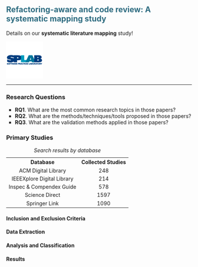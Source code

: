 <h2 style="color: #2e6c80;"> Refactoring-aware and code review: A systematic mapping study </h2>

<p>Details on our <b>systematic literature mapping</b> study!</p>
<img src="/images/splab.png" alt="SPLab Logo" width="100" height="100">
<hr>


<h3> Research Questions </h3>
<ul style="list-style-type:square;">
	<li><b>RQ1</b>. What are the most common research topics in those papers?</li>
    <li><b>RQ2</b>. What are the methods/techniques/tools proposed in those papers?</li>
    <li><b>RQ3</b>. What are the validation methods applied in those papers?</li>
</ul>


<h3> Primary Studies </h3>
<table>	    
  <tr>
    <th>Database</th>
    <th>Collected Studies</th>    
  </tr>
  <tr>
    <td align="center" valign="center">ACM Digital Library</td>
    <td align="center" valign="center">248</td>    
  </tr>
  <tr>
    <td align="center" valign="center">IEEEXplore Digital Library</td>
    <td align="center" valign="center">214</td>    
  </tr>
  <tr>
    <td align="center" valign="center">Inspec & Compendex Guide</td>
    <td align="center" valign="center">578</td>
  </tr>
  <tr>
    <td align="center" valign="center">Science Direct</td>
    <td align="center" valign="center">1597</td>
  </tr>
  <tr>
    <td align="center" valign="center">Springer Link</td>
    <td align="center" valign="center">1090</td>
  </tr>
	<caption><i>Search results by database</i></caption>  
</table>


<h4> Inclusion and Exclusion Criteria </h4>


<h4> Data Extraction </h4>


<h4> Analysis and Classification </h4>


<h4> Results </h4>
